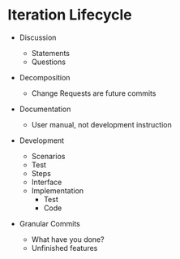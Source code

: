 # Iteration Lifecycle

- Discussion
    - Statements
    - Questions
- Decomposition
    - Change Requests are future commits
- Documentation
    - User manual, not development instruction
- Development
    - Scenarios
    - Test
    - Steps
    - Interface
    - Implementation
        - Test
        - Code

- Granular Commits
    - What have you done?
    - Unfinished features 
